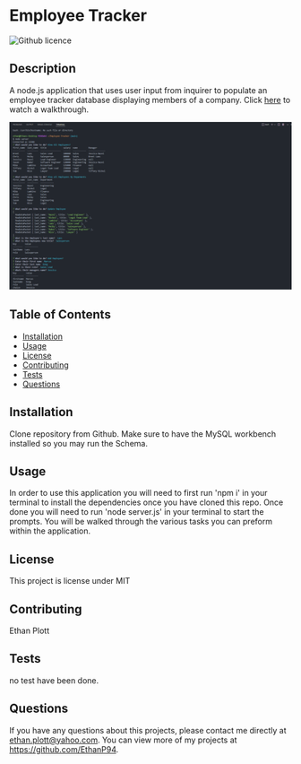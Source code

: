 # Employee Tracker
  ![Github licence](http://img.shields.io/badge/license-MIT-blue.svg)
  
  ## Description 
  A node.js application that uses user input from inquirer to populate an employee tracker database displaying members of a company.
  Click [here](https://drive.google.com/file/d/16JuRUscpIeihnacNgRlGtb7q5j_ZKkkf/view) to watch a walkthrough.

  ![](./assets/images/Screenshot.ET.png)

  ## Table of Contents
  * [Installation](#installation)
  * [Usage](#usage)
  * [License](#license)
  * [Contributing](#contributing)
  * [Tests](#tests)
  * [Questions](#questions)
  
  ## Installation 
  Clone repository from Github. Make sure to have the MySQL workbench installed so you may run the Schema.
  ## Usage 
  In order to use this application you will need to first run 'npm i' in your terminal to install the dependencies once you have cloned this repo. Once done you will need to run 'node server.js' in your terminal to start the prompts. You will be walked through the various tasks you can preform within the application.
  ## License 
  This project is license under MIT
  ## Contributing 
  Ethan Plott
  ## Tests
  no test have been done.
  ## Questions
  If you have any questions about this projects, please contact me directly at ethan.plott@yahoo.com. You can view more of my projects at https://github.com/EthanP94.
